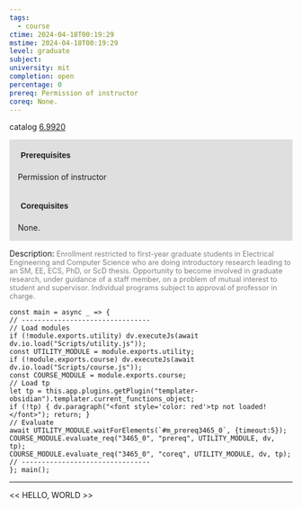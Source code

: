 ```yaml
---
tags:
  - course
ctime: 2024-04-18T00:19:29
mstime: 2024-04-18T00:19:29
level: graduate
subject: 
university: mit
completion: open
percentage: 0
prereq: Permission of instructor
coreq: None.
---
```


catalog [6.9920](http://student.mit.edu/catalog/m6e.html#6.9920)

<span style="display: block; padding: 15px; background-color: rgb(100, 100, 100, 0.2);"><font id="m_prereq3465_0" style="display: block; font-family: Arial, sans-serif; font-weight: bold; padding: 5px">Prerequisites</font><br><span id="prereq3465_0">Permission of instructor</span></span>
<span style="display: block; padding: 15px; background-color: rgb(100, 100, 100, 0.2);"><font id="m_coreq3465_0" style="display: block; font-family: Arial, sans-serif; font-weight: bold; padding: 5px">Corequisites</font><br><span id="coreq3465_0">None.</span></span>

<font style="">Description:</font>
<font style="color: grey; font-size: 0.8rem;">Enrollment restricted to first-year graduate students in Electrical Engineering and Computer Science who are doing introductory research leading to an SM, EE, ECS, PhD, or ScD thesis. Opportunity to become involved in graduate research, under guidance of a staff member, on a problem of mutual interest to student and supervisor. Individual programs subject to approval of professor in charge.</font>

```dataviewjs
const main = async _ => {
// --------------------------------
// Load modules
if (!module.exports.utility) dv.executeJs(await dv.io.load("Scripts/utility.js"));
const UTILITY_MODULE = module.exports.utility;
if (!module.exports.course) dv.executeJs(await dv.io.load("Scripts/course.js"));
const COURSE_MODULE = module.exports.course;
// Load tp
let tp = this.app.plugins.getPlugin("templater-obsidian").templater.current_functions_object;
if (!tp) { dv.paragraph("<font style='color: red'>tp not loaded!</font>"); return; }
// Evaluate
await UTILITY_MODULE.waitForElements(`#m_prereq3465_0`, {timeout:5});
COURSE_MODULE.evaluate_req("3465_0", "prereq", UTILITY_MODULE, dv, tp);
COURSE_MODULE.evaluate_req("3465_0", "coreq", UTILITY_MODULE, dv, tp);
// --------------------------------
}; main();
```

---

<< HELLO, WORLD >>
